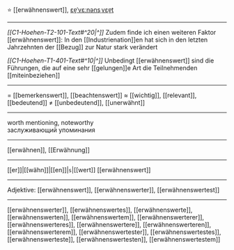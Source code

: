 ⭐ [[erwähnenswert]], [ɛɐ̯ˈvɛːnənsˌvɛɐ̯t](https://youglish.com/pronounce/erwähnenswert/german)

---
*[[C1-Hoehen-T2-101-Text#^20|^]]* Zudem finde ich einen weiteren Faktor [[erwähnenswert]]: In den [[Industrienation]]en hat sich in den letzten Jahrzehnten der [[Bezug]] zur Natur stark verändert

*[[C1-Hoehen-T1-401-Text#^10|^]]* Unbedingt [[erwähnenswert]] sind die Führungen, die auf eine sehr [[gelungen]]e Art die Teilnehmenden [[miteinbeziehen]]

---
= [[bemerkenswert]], [[beachtenswert]]
≈ [[wichtig]], [[relevant]], [[bedeutend]]
≠ [[unbedeutend]], [[unerwähnt]]

---
worth mentioning, noteworthy  
заслуживающий упоминания

---
[[erwähnen]], [[Erwähnung]]

---
[[er]]|[[wähn]]|[[en]]|`s`|[[wert]]
[[erwähnenswert]]


---
Adjektive: [[erwähnenswert]], [[erwähnenswerter]], [[erwähnenswertest]]

---
[[erwähnenswerter]], [[erwähnenswertes]], [[erwähnenswerte]], [[erwähnenswerten]], [[erwähnenswertem]], [[erwähnenswerterer]], [[erwähnenswerteres]], [[erwähnenswertere]], [[erwähnenswerteren]], [[erwähnenswerterem]], [[erwähnenswertester]], [[erwähnenswertestes]], [[erwähnenswerteste]], [[erwähnenswertesten]], [[erwähnenswertestem]]